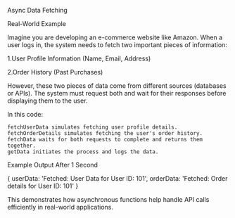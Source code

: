 Async Data Fetching 

Real-World Example

Imagine you are developing an e-commerce website like Amazon. When a user logs in, the system needs to fetch two important pieces of information:

1.User Profile Information (Name, Email, Address)

2.Order History (Past Purchases)

However, these two pieces of data come from different sources (databases or APIs). The system must request both and wait for their responses before displaying them to the user.

In this code:

    fetchUserData simulates fetching user profile details.
    fetchOrderDetails simulates fetching the user's order history.
    fetchData waits for both requests to complete and returns them together.
    getData initiates the process and logs the data.

Example Output After 1 Second

{
  userData: 'Fetched: User Data for User ID: 101',
  orderData: 'Fetched: Order details for User ID: 101'
}

This demonstrates how asynchronous functions help handle API calls efficiently in real-world applications.
